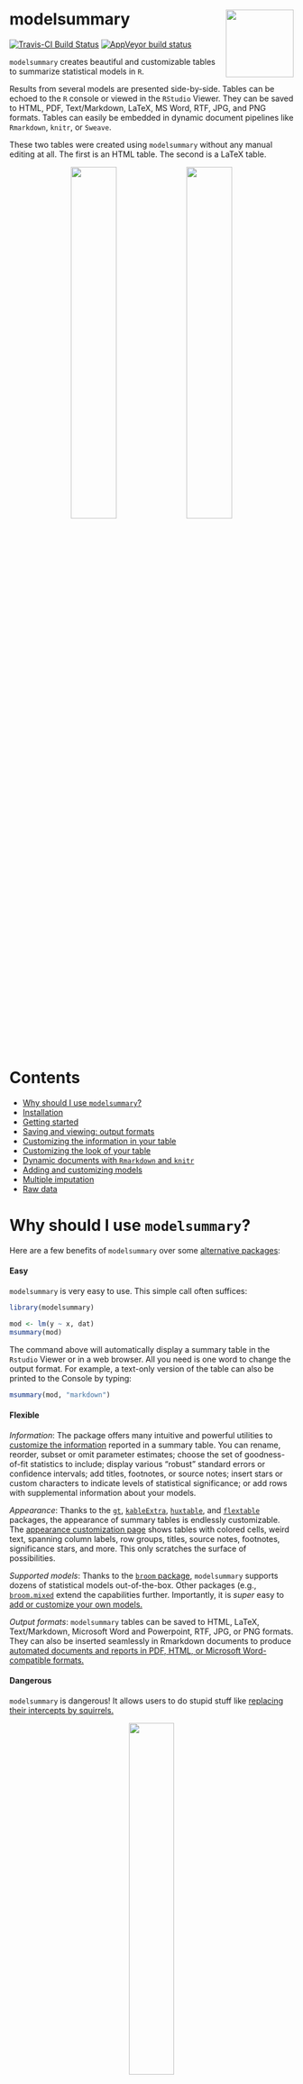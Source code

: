 
# modelsummary <img src="https://user-images.githubusercontent.com/987057/82849698-05ba5700-9ec7-11ea-93a0-67dcd9151848.png" align="right" alt="" width="120" />

<!-- badges: start -->

[![Travis-CI Build
Status](https://travis-ci.org/vincentarelbundock/modelsummary.svg?branch=master)](https://travis-ci.org/vincentarelbundock/modelsummary)
[![AppVeyor build
status](https://ci.appveyor.com/api/projects/status/github/vincentarelbundock/modelsummary?branch=master&svg=true)](https://ci.appveyor.com/project/vincentarelbundock/modelsummary)
<!-- badges: end -->

`modelsummary` creates beautiful and customizable tables to summarize statistical models in `R`.

Results from several models are presented side-by-side. Tables can be echoed to the `R` console or viewed in the `RStudio` Viewer. They can be saved to HTML, PDF, Text/Markdown, LaTeX, MS Word, RTF, JPG, and PNG formats. Tables can easily be embedded in dynamic document pipelines like `Rmarkdown`, `knitr`, or `Sweave`.

These two tables were created using `modelsummary` without any manual editing at all. The first is an HTML table. The second is a LaTeX table.

<center>

<img src="https://user-images.githubusercontent.com/987057/82853752-90558300-9ed4-11ea-88af-12cf20cb367f.png" width="40%">
<img src="https://user-images.githubusercontent.com/987057/82855711-0a3c3b00-9eda-11ea-8a81-1eebfbb7cb73.png" width="40%">

</center>

# Contents

  - [Why should I use `modelsummary`?](#why-should-i-use-modelsummary)
  - [Installation](#installation)
  - [Getting started](#getting-started)
  - [Saving and viewing: output formats](#saving-and-viewing-output-formats)
  - [Customizing the information in your table](https://vincentarelbundock.github.io/modelsummary/articles/content.html)
  - [Customizing the look of your table](https://vincentarelbundock.github.io/modelsummary/articles/appearance.html)
  - [Dynamic documents with `Rmarkdown` and `knitr`](https://vincentarelbundock.github.io/modelsummary/articles/rmarkdown.html)
  - [Adding and customizing models](https://vincentarelbundock.github.io/modelsummary/articles/newmodels.html)
  - [Multiple imputation](https://vincentarelbundock.github.io/modelsummary/articles/multiple_imputation.html)
  - [Raw data](https://vincentarelbundock.github.io/modelsummary/articles/extract.html)

# Why should I use `modelsummary`?

Here are a few benefits of `modelsummary` over some [alternative packages](#alternative-packages):

#### Easy

`modelsummary` is very easy to use. This simple call often suffices:

``` r
library(modelsummary)

mod <- lm(y ~ x, dat)
msummary(mod)
```

The command above will automatically display a summary table in the `Rstudio` Viewer or in a web browser. All you need is one word to change the output format. For example, a text-only version of the table can also be printed to the Console by typing:

``` r
msummary(mod, "markdown")
```

#### Flexible

*Information*: The package offers many intuitive and powerful utilities to [customize the information](https://vincentarelbundock.github.io/modelsummary/articles/customization.html#information-with-modelsummary) reported in a summary table. You can rename, reorder, subset or omit parameter estimates; choose the set of goodness-of-fit statistics to include; display various “robust” standard errors or confidence intervals; add titles, footnotes, or source notes; insert stars or custom characters to indicate levels of statistical significance; or add rows with supplemental information about your models.

*Appearance*: Thanks to the [`gt`](https://gt.rstudio.com), [`kableExtra`](https://haozhu233.github.io/kableExtra/), [`huxtable`](https://hughjonesd.github.io/huxtable/), and [`flextable`](https://davidgohel.github.io/flextable/) packages, the appearance of summary tables is endlessly customizable. The [appearance customization page](https://vincentarelbundock.github.io/modelsummary/articles/customization.html) shows tables with colored cells, weird text, spanning column labels, row groups, titles, source notes, footnotes, significance stars, and more.  This only scratches the surface of possibilities.

*Supported models*: Thanks to the [`broom` package](https://broom.tidymodels.org/), `modelsummary` supports dozens of statistical models out-of-the-box. Other packages (e.g., [`broom.mixed`](https://cran.r-project.org/web/packages/broom.mixed/index.html) extend the capabilities further. Importantly, it is *super* easy to [add or customize your own models.](https://vincentarelbundock.github.io/modelsummary/articles/advanced.html)

*Output formats*: `modelsummary` tables can be saved to HTML, LaTeX, Text/Markdown, Microsoft Word and Powerpoint, RTF, JPG, or PNG formats.  They can also be inserted seamlessly in Rmarkdown documents to produce [automated documents and reports in PDF, HTML, or Microsoft Word-compatible formats.](https://vincentarelbundock.github.io/modelsummary/articles/rmarkdown.html)

#### Dangerous

`modelsummary` is dangerous\! It allows users to do stupid stuff like
[replacing their intercepts by
squirrels.](https://vincentarelbundock.github.io/modelsummary/articles/customization.html#images)

<center>

<img src="https://user-images.githubusercontent.com/987057/82818916-7a60a780-9e6d-11ea-96ed-04fa92874a23.png" width="40%">

</center>

#### Reliable

`modelsummary` is *reliably* dangerous\! The package is developed using
a [suite of unit
tests.](https://github.com/vincentarelbundock/modelsummary/tree/master/tests/testthat),
so it (probably) won’t break.

#### Community

`modelsummary` does not try to do everything. Instead, it leverages the incredible work of the `R` community. By building on top of the `broom` package, `modelsummary` already supports dozens of model types out-of-the-box. `modelsummary` also supports four of the most popular table-building and customization packages: `gt`, `kableExtra`, `huxtable`, and `flextable`. packages. By using those packages, `modelsummary` allows users to produce beautiful, endlessly customizable tables in a wide variety of formats, including HTML, PDF, LaTeX, Markdown, and MS Word.

One benefit of this community-focused approach is that when external packages improve, `modelsummary` improves as well. Another benefit is that leveraging external packages allows `modelsummary` to have a massively simplified codebase (relative to other similar packages). This should improve long term code maintainability, and allow contributors to participate through GitHub.

# Installation

You can install `modelsummary` from CRAN:

``` r
install.packages('modelsummary')
```

If you want the very latest version, install it from Github:

``` r
library(remotes)
remotes::install_github('vincentarelbundock/modelsummary')
```

# Getting started

We begin by loading the `modelsummary` package and by downloading data
from the [RDatasets](https://vincentarelbundock.github.io/Rdatasets/)
repository:

``` r
library(modelsummary)

url <- 'https://vincentarelbundock.github.io/Rdatasets/csv/HistData/Guerry.csv'
dat <- read.csv(url) 
```

We estimate a linear model and call the `msummary` function to display
the results:

``` r
mod <- lm(Donations ~ Crime_prop, data = dat)
msummary(mod)
```

<center>

<img src="https://user-images.githubusercontent.com/987057/82819815-08895d80-9e6f-11ea-8f78-93a62df204b3.png" width="15%">

</center>

To summarize multiple models side-by-side, we store them in a list. If
the items in that list are named, the names will be used as column
labels:

``` r
models <- list()
models[['OLS 1']] <- lm(Donations ~ Literacy + Clergy, data = dat)
models[['Poisson 1']] <- glm(Donations ~ Literacy + Commerce, family = poisson, data = dat)
models[['OLS 2']] <- lm(Crime_pers ~ Literacy + Clergy, data = dat)
models[['Poisson 2']] <- glm(Crime_pers ~ Literacy + Commerce, family = poisson, data = dat)
models[['OLS 3']] <- lm(Crime_prop ~ Literacy + Clergy, data = dat)

msummary(models)
```

In `Rstudio`, the image below will be displayed automatically in the
“Viewer” window. When running `R` from a terminal or from the basic
`R` interface, this table should appear in your browser.

<center>

<img src="https://user-images.githubusercontent.com/987057/82816112-8eee7100-9e68-11ea-8bc7-30c0f2626539.png" width="40%">

</center>

The same table can be printed in text-only format to the `R` Console:

``` r
msummary(models, 'markdown')


|            |OLS 1      |Poisson 1   |OLS 2      |Poisson 2   |OLS 3      |
|:-----------|:----------|:-----------|:----------|:-----------|:----------|
|(Intercept) |7948.667   |8.241       |16259.384  |9.876       |11243.544  |
|            |(2078.276) |(0.006)     |(2611.140) |(0.003)     |(1011.240) |
|Clergy      |15.257     |            |77.148     |            |-16.376    |
|            |(25.735)   |            |(32.334)   |            |(12.522)   |
|Literacy    |-39.121    |0.003       |3.680      |-0.000      |-68.507    |
|            |(37.052)   |(0.000)     |(46.552)   |(0.000)     |(18.029)   |
|Commerce    |           |0.011       |           |0.001       |           |
|            |           |(0.000)     |           |(0.000)     |           |
|Num.Obs.    |86         |86          |86         |86          |86         |
|R2          |0.020      |            |0.065      |            |0.152      |
|Adj.R2      |-0.003     |            |0.043      |            |0.132      |
|AIC         |1740.8     |274160.8    |1780.0     |257564.4    |1616.9     |
|BIC         |1750.6     |274168.2    |1789.9     |257571.7    |1626.7     |
|Log.Lik.    |-866.392   |-137077.401 |-886.021   |-128779.186 |-804.441   |
```

# Saving and viewing: output formats

There are three ways to save and view `modelsummary` tables:

1. Display a table in the R Console or in the RStudio Viewer.
2. Save a table to file.
3. Insert a [table in `Rmarkdown` or `knitr` documents](https://vincentarelbundock.github.io/modelsummary/articles/rmarkdown.html),

`modelsummary` can use four packages to display or save tables: `gt`, `kableExtra`, `huxtable`, `flextable`. These packages offer different levels of support for different output formats. To minimize friction for users, `modelsummary` makes opinionated choices about which table-making package to use for which output format:

<center><img src="https://user-images.githubusercontent.com/987057/83420788-1dc53580-a3f5-11ea-91ba-83efdda9a205.png" width="50%"></center>

The default table-making packages can be overridden by setting global options such as:

```r
options(modelsummary_html = 'kableExtra')
options(modelsummary_latex = 'gt')
```

# Alternative packages

There are several excellent alternatives to draw model summary tables in
`R`:

  - [texreg](https://cran.r-project.org/package=texreg)
  - [stargazer](https://cran.r-project.org/package=stargazer)
  - [apsrtable](https://cran.r-project.org/package=apsrtable)
